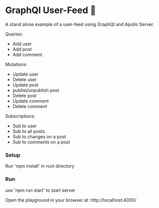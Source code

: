 # GraphQl User-Feed 🚀

A stand alone example of a user-feed using GraphQl and Apollo Server. 

Queries: 
- Add user
- Add post
- Add comment

Mutations:
- Update user
- Delete user
- Update post
- publist/unpublish post
- Delete post
- Update comment
- Delete comment

Subscriptions:
- Sub to user
- Sub to all posts
- Sub to changes on a post
- Sub to comments on a post


### Setup

Run 'npm install' in root directory

### Run

use 'npm run start' to start server

Open the playground in your browser at: http://localhost:4000/
